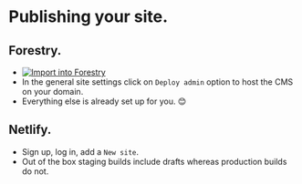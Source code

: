 # Publishing your site.

## Forestry.

<!-- ⚠️ To-do: Add images? -->

* [![Import into Forestry](https://assets.forestry.io/import-to-forestryK.svg)](https://app.forestry.io/quick-start?repo=hirusi/smix-eleventy-starter&engine=other)
* In the general site settings click on `Deploy admin` option to host the CMS on your domain.
* Everything else is already set up for you. 😊

## Netlify.

<!-- ⚠️ To-do: Add images? -->

* Sign up, log in, add a `New site`.
* Out of the box staging builds include drafts whereas production builds do not.
